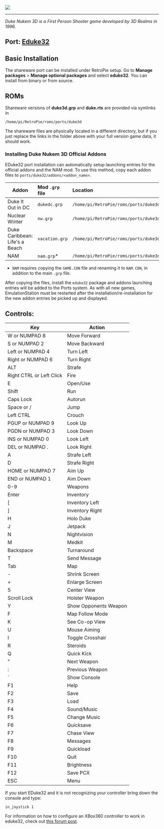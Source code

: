 ![](https://static.3drealms.com/media/game_logos/7ac8171e68e941dd9147d57d9803575d.png)
***
_Duke Nukem 3D is a First Person Shooter game developed by 3D Realms in 1996._

## Port: [Eduke32](http://www.eduke32.com/)

## Basic Installation

The shareware port can be installed under RetroPie setup. Go to **Manage packages** > **Manage optional packages** and select **eduke32**. You can install from binary or from source.

## ROMs

Shareware versions of **duke3d.grp** and **duke.rts** are provided via symlinks in
```
/home/pi/RetroPie/roms/ports/duke3d
```
The shareware files are physically located in a different directory, but if you just replace the links in the folder above with your full version game data, it should work.

### Installing Duke Nukem 3D Official Addons

EDuke32 port installation can automatically setup launching entries for the official addons and the NAM mod. To use this method, copy each addon files to `ports/duke32/addons/<addon_name>`. 


|Addon | Mod `.grp` file |Location |
|---|:---|:--|
| Duke It Out in DC | `dukedc.grp` | `/home/pi/RetroPie/roms/ports/duke3d/addons/dc` |
| Nuclear Winter | `nw.grp` | `/home/pi/RetroPie/roms/ports/duke3d/addons/nw` |
| Duke Caribbean: Life's a Beach | `vacation.grp` | `/home/pi/RetroPie/roms/ports/duke3d/addons/vacation` |
| NAM | `nam.grp`* | `/home/pi/RetroPie/roms/ports/duke3d/addons/nam` |

* `NAM` requires copying the `GAME.CON` file and renaming it to `NAM.CON`, in addition to the main `.grp` file.

After copying the files, install the `eduke32` package and addons launching entries will be added to the Ports system. As with all new games, EmulationStation must be restarted after the installation/re-installation for the new addon entries be picked up and displayed.

## Controls:

Key | Action
 --- | ---
W or NUMPAD 8 | Move Forward
S or NUMPAD 2 | Move Backward
Left or NUMPAD 4 | Turn Left
Right or NUMPAD 6 | Turn Right
ALT | Strafe
Right CTRL or Left Click | Fire
E | Open/Use
Shift | Run
Caps Lock | Autorun
Space or / | Jump
Left CTRL | Crouch
PGUP or NUMPAD 9 | Look Up
PGDN or NUMPAD 3 | Look Down
INS or NUMPAD 0 | Look Left
DEL or NUMPAD . | Look Right
A | Strafe Left
D | Strafe Right
HOME or NUMPAD 7 | Aim Up
END or NUMPAD 1 | Aim Down
0-9 | Weapons
Enter | Inventory
[ | Inventory Left
] | Inventory Right
H | Holo Duke
J | Jetpack
N | Nightvision
M | Medkit
Backspace | Turnaround
T | Send Message
Tab | Map
\- | Shrink Screen
\+ | Enlarge Screen
5 | Center View
Scroll Lock | Holster Weapon
Y | Show Opponents Weapon
F | Map Follow Mode
K | See Co-op View
U | Mouse Aiming
I | Toggle Crosshair
R | Steroids
Q | Quick Kick
" | Next Weapon
: | Previous Weapon
` | Show Console
F1 | Help
F2 | Save
F3 | Load 
F4 | Sound/Music
F5 | Change Music
F6 | Quicksave
F7 | Chase View 
F8 | Messages
F9 | Quickload
F10 | Quit
F11 | Brightness 
F12 | Save PCX
ESC | Menu


If you start EDuke32 and it is not recognizing your controller bring down the console and type:

`in_joystick 1`

For information on how to configure an XBox360 controller to work in eduke32, check out [this forum post](https://retropie.org.uk/forum/post/130059).

